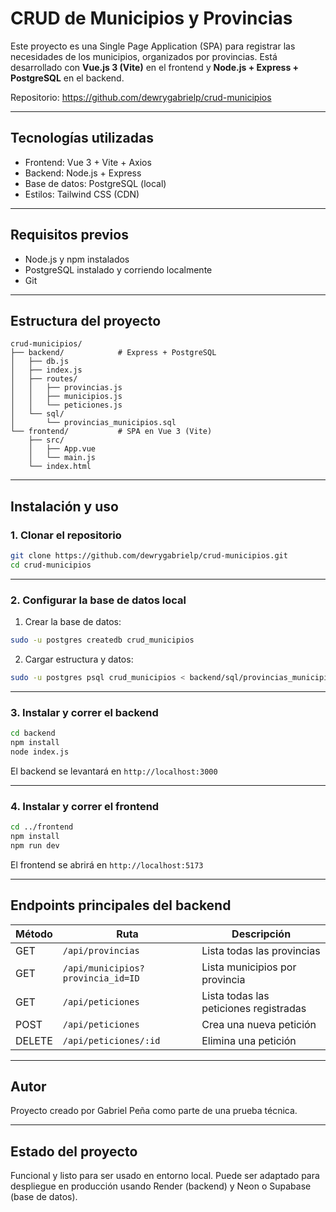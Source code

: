 # CRUD de Municipios y Provincias

Este proyecto es una Single Page Application (SPA) para registrar las necesidades de los municipios, organizados por provincias. Está desarrollado con **Vue.js 3 (Vite)** en el frontend y **Node.js + Express + PostgreSQL** en el backend.

Repositorio: https://github.com/dewrygabrielp/crud-municipios

---

## Tecnologías utilizadas

- Frontend: Vue 3 + Vite + Axios
- Backend: Node.js + Express
- Base de datos: PostgreSQL (local)
- Estilos: Tailwind CSS (CDN)

---

## Requisitos previos

- Node.js y npm instalados
- PostgreSQL instalado y corriendo localmente
- Git

---

## Estructura del proyecto

```
crud-municipios/
├── backend/            # Express + PostgreSQL
│   ├── db.js
│   ├── index.js
│   ├── routes/
│   │   ├── provincias.js
│   │   ├── municipios.js
│   │   └── peticiones.js
│   └── sql/
│       └── provincias_municipios.sql
└── frontend/           # SPA en Vue 3 (Vite)
    ├── src/
    │   ├── App.vue
    │   └── main.js
    └── index.html
```

---

## Instalación y uso

### 1. Clonar el repositorio

```bash
git clone https://github.com/dewrygabrielp/crud-municipios.git
cd crud-municipios
```

---

### 2. Configurar la base de datos local

1. Crear la base de datos:

```bash
sudo -u postgres createdb crud_municipios
```

2. Cargar estructura y datos:

```bash
sudo -u postgres psql crud_municipios < backend/sql/provincias_municipios.sql
```

---

### 3. Instalar y correr el backend

```bash
cd backend
npm install
node index.js
```

El backend se levantará en `http://localhost:3000`

---

### 4. Instalar y correr el frontend

```bash
cd ../frontend
npm install
npm run dev
```

El frontend se abrirá en `http://localhost:5173`

---

## Endpoints principales del backend

| Método | Ruta                              | Descripción                            |
| ------ | --------------------------------- | -------------------------------------- |
| GET    | `/api/provincias`                 | Lista todas las provincias             |
| GET    | `/api/municipios?provincia_id=ID` | Lista municipios por provincia         |
| GET    | `/api/peticiones`                 | Lista todas las peticiones registradas |
| POST   | `/api/peticiones`                 | Crea una nueva petición                |
| DELETE | `/api/peticiones/:id`             | Elimina una petición                   |

---

## Autor

Proyecto creado por Gabriel Peña como parte de una prueba técnica.

---

## Estado del proyecto

Funcional y listo para ser usado en entorno local. Puede ser adaptado para despliegue en producción usando Render (backend) y Neon o Supabase (base de datos).
